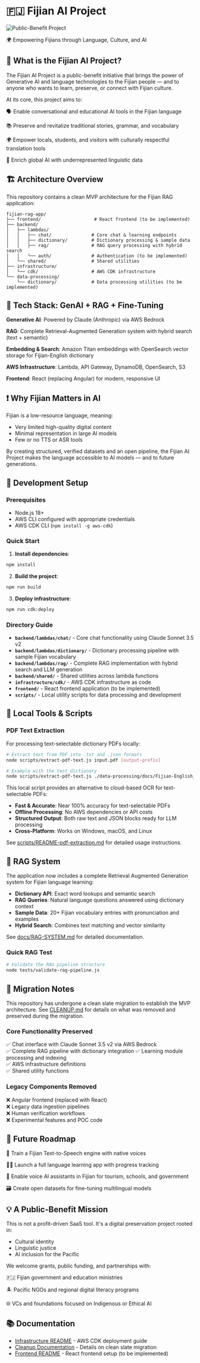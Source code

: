 # 🇫🇯 Fijian AI Project

![Public-Benefit Project](https://img.shields.io/badge/public--benefit-Fijian%20AI-blueviolet)

🌍 Empowering Fijians through Language, Culture, and AI

## 🧠 What is the Fijian AI Project?

The Fijian AI Project is a public-benefit initiative that brings the power of Generative AI and language technologies to the Fijian people — and to anyone who wants to learn, preserve, or connect with Fijian culture.

At its core, this project aims to:

🗣️ Enable conversational and educational AI tools in the Fijian language

📚 Preserve and revitalize traditional stories, grammar, and vocabulary

🌍 Empower locals, students, and visitors with culturally respectful translation tools

🧠 Enrich global AI with underrepresented linguistic data

## 🏗️ Architecture Overview

This repository contains a clean MVP architecture for the Fijian RAG application:

```
fijian-rag-app/
├── frontend/                    # React frontend (to be implemented)
├── backend/
│   ├── lambdas/
│   │   ├── chat/               # Core chat & learning endpoints
│   │   ├── dictionary/         # Dictionary processing & sample data
│   │   ├── rag/                # RAG query processing with hybrid search
│   │   └── auth/               # Authentication (to be implemented)
│   └── shared/                 # Shared utilities
├── infrastructure/
│   └── cdk/                    # AWS CDK infrastructure
└── data-processing/
    └── dictionary/             # Data processing utilities (to be implemented)
```

## 🔧 Tech Stack: GenAI + RAG + Fine-Tuning

**Generative AI**: Powered by Claude (Anthropic) via AWS Bedrock

**RAG**: Complete Retrieval-Augmented Generation system with hybrid search (text + semantic)

**Embedding & Search**: Amazon Titan embeddings with OpenSearch vector storage for Fijian-English dictionary

**AWS Infrastructure**: Lambda, API Gateway, DynamoDB, OpenSearch, S3

**Frontend**: React (replacing Angular) for modern, responsive UI

## ❗ Why Fijian Matters in AI

Fijian is a low-resource language, meaning:

- Very limited high-quality digital content
- Minimal representation in large AI models
- Few or no TTS or ASR tools

By creating structured, verified datasets and an open pipeline, the Fijian AI Project makes the language accessible to AI models — and to future generations.

## 🚀 Development Setup

### Prerequisites

- Node.js 18+ 
- AWS CLI configured with appropriate credentials
- AWS CDK CLI (`npm install -g aws-cdk`)

### Quick Start

1. **Install dependencies**:
```bash
npm install
```

2. **Build the project**:
```bash
npm run build
```

3. **Deploy infrastructure**:
```bash
npm run cdk:deploy
```

### Directory Guide

- **`backend/lambdas/chat/`** - Core chat functionality using Claude Sonnet 3.5 v2
- **`backend/lambdas/dictionary/`** - Dictionary processing pipeline with sample Fijian vocabulary
- **`backend/lambdas/rag/`** - Complete RAG implementation with hybrid search and LLM generation
- **`backend/shared/`** - Shared utilities across lambda functions
- **`infrastructure/cdk/`** - AWS CDK infrastructure as code
- **`frontend/`** - React frontend application (to be implemented)
- **`scripts/`** - Local utility scripts for data processing and development

## 🔧 Local Tools & Scripts

### PDF Text Extraction

For processing text-selectable dictionary PDFs locally:

```bash
# Extract text from PDF into .txt and .json formats
node scripts/extract-pdf-text.js input.pdf [output-prefix]

# Example with the test dictionary
node scripts/extract-pdf-text.js ./data-processing/docs/Fijian-English_Dictionary.pdf fijian-dict
```

This local script provides an alternative to cloud-based OCR for text-selectable PDFs:
- **Fast & Accurate**: Near 100% accuracy for text-selectable PDFs
- **Offline Processing**: No AWS dependencies or API costs
- **Structured Output**: Both raw text and JSON blocks ready for LLM processing
- **Cross-Platform**: Works on Windows, macOS, and Linux

See [scripts/README-pdf-extraction.md](./scripts/README-pdf-extraction.md) for detailed usage instructions.

## 🤖 RAG System

The application now includes a complete Retrieval Augmented Generation system for Fijian language learning:

- **Dictionary API**: Exact word lookups and semantic search
- **RAG Queries**: Natural language questions answered using dictionary context
- **Sample Data**: 20+ Fijian vocabulary entries with pronunciation and examples
- **Hybrid Search**: Combines text matching and vector similarity

See [docs/RAG-SYSTEM.md](./docs/RAG-SYSTEM.md) for detailed documentation.

### Quick RAG Test
```bash
# Validate the RAG pipeline structure
node tests/validate-rag-pipeline.js
```

## 🔄 Migration Notes

This repository has undergone a clean slate migration to establish the MVP architecture. See [CLEANUP.md](./CLEANUP.md) for details on what was removed and preserved during the migration.

### Core Functionality Preserved

✅ Chat interface with Claude Sonnet 3.5 v2 via AWS Bedrock  
✅ Complete RAG pipeline with dictionary integration
✅ Learning module processing and indexing  
✅ AWS infrastructure definitions  
✅ Shared utility functions  

### Legacy Components Removed

❌ Angular frontend (replaced with React)  
❌ Legacy data ingestion pipelines  
❌ Human verification workflows  
❌ Experimental features and POC code  

## 🚀 Future Roadmap

🎤 Train a Fijian Text-to-Speech engine with native voices

🧑‍🏫 Launch a full language learning app with progress tracking

🧭 Enable voice AI assistants in Fijian for tourism, schools, and government

🗃️ Create open datasets for fine-tuning multilingual models

## 💡 A Public-Benefit Mission

This is not a profit-driven SaaS tool. It's a digital preservation project rooted in:

- Cultural identity
- Linguistic justice  
- AI inclusion for the Pacific

We welcome grants, public funding, and partnerships with:

🇫🇯 Fijian government and education ministries

🏝️ Pacific NGOs and regional digital literacy programs

🌐 VCs and foundations focused on Indigenous or Ethical AI

## 📚 Documentation

- [Infrastructure README](./infrastructure/cdk/README.md) - AWS CDK deployment guide
- [Cleanup Documentation](./CLEANUP.md) - Details on clean slate migration
- [Frontend README](./frontend/README.md) - React frontend setup (to be implemented)


